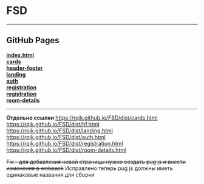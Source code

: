 # FSD
____
## GitHub Pages

[**index.html**](https://rqik.github.io/FSD/dist/index.html) </br>
[**cards**](https://rqik.github.io/FSD/dist/cards.html) </br>
[**header-footer**](https://rqik.github.io/FSD/dist/hf.html) </br>
[**landing**](https://rqik.github.io/FSD/dist/landing.html) </br>
[**auth**](https://rqik.github.io/FSD/dist/auth.html) </br>
[**registration**](https://rqik.github.io/FSD/dist/registration.html) </br>
[**registration**](https://rqik.github.io/FSD/dist/auth.html) </br>
[**room-details**](https://rqik.github.io/FSD/dist/room-details.html) </br>
 ____
 
**Отдельно ссылки**
https://rqik.github.io/FSD/dist/cards.html </br>
https://rqik.github.io/FSD/dist/hf.html </br>
https://rqik.github.io/FSD/dist/landing.html </br>
https://rqik.github.io/FSD/dist/auth.html </br>
https://rqik.github.io/FSD/dist/registration.html </br>
https://rqik.github.io/FSD/dist/room-details.html </br>

~~Fix  - для добавления новой страницы нужно создать pug js и внести изменения в webpack~~
Исправлено теперь pug js должны иметь одинаковые названия для сборки